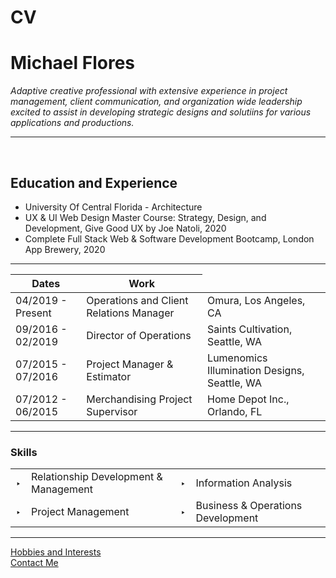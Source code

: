 # CV
<!DOCTYPE html>
<html lang="en" dir="ltr">
        <h1>Michael Flores</h1>
        <p><em>Adaptive creative professional with extensive experience in project management, client communication, and organization wide leadership excited to assist in developing strategic designs and solutiins for various applications and productions.  </em>
      </td>
    </tr>
  </table>
  <hr size=3 noshade>
  <br>
  <h2>Education and Experience</h2>
  <ul>
    <li> University Of Central Florida - Architecture </li>
    <li>UX & UI Web Design Master Course: Strategy, Design, and Development, Give Good UX by Joe Natoli, 2020</li>
    <li>Complete Full Stack Web & Software Development Bootcamp, London App Brewery, 2020</li>
  </ul>
  <hr>
  <table cellspacing="10">
    <thead>
      <tr>
        <th>Dates</th>
        <th>Work</th>
      </tr>
    </thead>
    <tbody>
    </tbody>
    <tfoot>
    </tfoot>
    <tr>
      <td>04/2019 - Present</td>
      <td>Operations and Client Relations Manager</td>
      <td>Omura, Los Angeles, CA</td>
    </tr>
    <tr>
      <td>09/2016 - 02/2019</td>
      <td>Director of Operations</td>
      <td>Saints Cultivation, Seattle, WA</td>
    </tr>
    <tr>
      <td>07/2015 - 07/2016</td>
      <td>Project Manager & Estimator</td>
      <td>Lumenomics Illumination Designs, Seattle, WA</td>
    </tr>
    <tr>
      <td>07/2012 - 06/2015</td>
      <td>Merchandising Project Supervisor</td>
      <td>Home Depot Inc., Orlando, FL</td>
    </tr>
  </table>
  <hr>
  <h3>Skills</h3>
  <table cellspacing="10">
    <tr>
      <td>‣</td>
      <td>Relationship Development & Management</td>
      <td>‣</td>
      <td>Information Analysis</td>
    </tr>
    <tr>
      <td>‣</td>
      <td>Project Management</td>
      <td>‣</td>
      <td>Business & Operations Development</td>
    </tr>
  </table>
  <hr>
  <a href="Hobbies-and-interests.html">Hobbies and Interests</a><br>
  <a href="Contact-Me.html">Contact Me</a>

</html>
